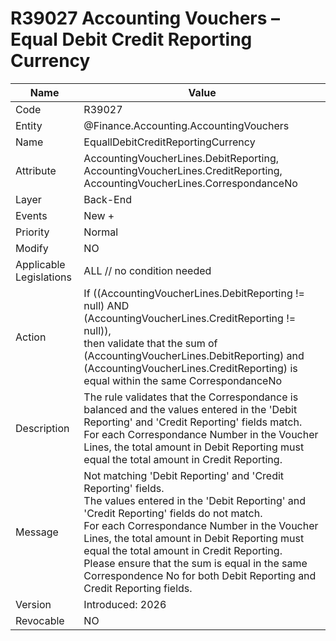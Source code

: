﻿---
erp.type: back-end-business-rule
erp.entity: Finance.Accounting.AccountingVouchers
---

# R39027 Accounting Vouchers – Equal Debit Credit Reporting Currency
| Name | Value |
| ---- | ----- |
| Code | R39027 |
| Entity | @Finance.Accounting.AccountingVouchers |
| Name | EquallDebitCreditReportingCurrency |
| Attribute | AccountingVoucherLines.DebitReporting, AccountingVoucherLines.CreditReporting, AccountingVoucherLines.CorrespondanceNo |
| Layer | Back-End |
| Events | New + |
| Priority | Normal |
| Modify | NO |
| Applicable Legislations | ALL // no condition needed |
| Action | If ((AccountingVoucherLines.DebitReporting != null) AND (AccountingVoucherLines.CreditReporting != null)), <br> then validate that the sum of  (AccountingVoucherLines.DebitReporting) and (AccountingVoucherLines.CreditReporting) is equal within the same  CorrespondanceNo  |
| Description| The rule validates that the Correspondance is balanced and the values entered in the 'Debit Reporting' and 'Credit Reporting' fields match. <br> For each Correspondance Number in the Voucher Lines, the total amount in Debit Reporting must equal the total amount in Credit Reporting. |
| Message | Not matching 'Debit Reporting' and 'Credit Reporting' fields. <br> The values entered in the 'Debit Reporting' and 'Credit Reporting' fields do not match. <br> For each Correspondance Number in the Voucher Lines, the total amount in Debit Reporting must equal the total amount in Credit Reporting.<br>Please ensure that the sum is equal in the same Correspondence  No for both Debit Reporting and Credit Reporting fields. |
| Version | Introduced: 2026 |
| Revocable | NO |
